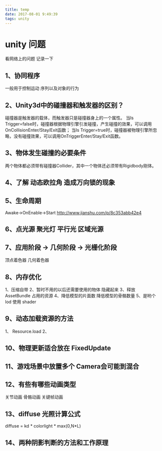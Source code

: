 ```yaml
---
title: temp
date: 2017-08-01 9:49:39
tags: unity
---
```

# unity 问题

看网络上的问题 记录一下

<!-- more -->

## 1、协同程序 
一般用于控制运动 序列以及对象的行为

## 2、Unity3d中的碰撞器和触发器的区别？
碰撞器是触发器的载体，而触发器只是碰撞器身上的一个属性。
当Is Trigger=false时，碰撞器根据物理引擎引发碰撞，产生碰撞的效果，可以调用OnCollisionEnter/Stay/Exit函数；
当Is Trigger=true时，碰撞器被物理引擎所忽略，没有碰撞效果，可以调用OnTriggerEnter/Stay/Exit函数。


## 3、物体发生碰撞的必要条件
两个物体都必须带有碰撞器Collider，其中一个物体还必须带有Rigidbody刚体。


## 4、了解  动态欧拉角 造成万向锁的现象

## 5、生命周期
Awake->OnEnable->Start
http://www.jianshu.com/p/8c353abb42e4

## 6、点光源 聚光灯 平行光 区域光源

## 7、应用阶段 -> 几何阶段 -> 光栅化阶段
顶点着色器 几何着色器 

## 8、内存优化
1、压缩自带
2、暂时不用的以后还需要使用的物体 隐藏起来 
3、释放 AssetBundle 占用的资源
4、降低模型的片面数 降低模型的骨骼数量
5、是哟个 lod 使用 shader

## 9、动态加载资源的方法
1、 Resource.load
2、

## 10、物理更新适合放在 FixedUpdate

## 11、游戏场景中放置多个 Camera会可能到混合

## 12、有些有哪些动画类型
关节动画 骨骼动画  关键帧动画

## 13、diffuse 光照计算公式
diffuse = kd * colorlight * max(0,N*L)


## 14、两种阴影判断的方法和工作原理














